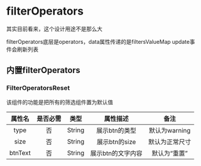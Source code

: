# filterOperators

其实目前看来，这个设计用途不是那么大

filterOperators底层是operators，data属性传递的是filtersValueMap update事件会刷新列表

## 内置filterOperators

### FilterOperatorsReset

该组件的功能是把所有的筛选组件置为默认值

| 属性名 | 是否必需  | 类型      | 属性描述 |  备注 |
| :---:  | :--:  | :--: | :-----:  | :--: |
| type | 否 | String | 展示btn的类型 | 默认为warning  |
| size | 否 | String | 展示btn的size | 默认为正常尺寸  |
| btnText | 否 | String | 展示btn的文字内容 | 默认为“重置”  |
